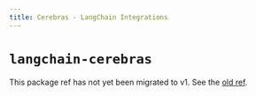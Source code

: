 ```yaml
---
title: Cerebras - LangChain Integrations
---
```


# `langchain-cerebras`

This package ref has not yet been migrated to v1. See the [old ref](https://python.langchain.com/api_reference/cerebras/index.html).
